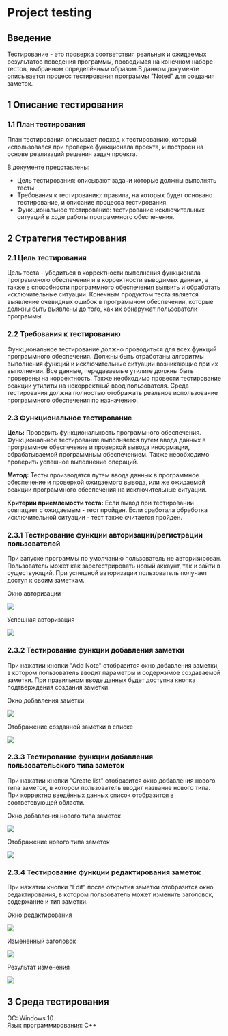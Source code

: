 # Project testing

## Введение

Тестирование - это проверка соответствия реальных и ожидаемых результатов поведения программы, проводимая на конечном наборе тестов, выбранном определённым образом.В данном документе описывается процесс тестирования программы "Noted" для создания заметок. 

## 1  Описание тестирования

### 1.1  План тестирования

План тестирования описывает подход к тестированию, который использовался при проверке функционала проекта, и построен на основе реализаций решения задач проекта.

В документе представлены:
* Цель тестирования: описывают задачи которые должны выполнять тесты
* Требования к тестированию: правила, на которых будет основано тестирование, и описание процесса тестирования.
* Функциональное тестирование: тестирование исключительных ситуаций в ходе работы программного обеспечения.

## 2 Стратегия тестирования

### 2.1 Цель тестирования

Цель теста - убедиться в корректности выполнения функционала программного обеспечения и в корректности выводимых данных, а также в способности программного обеспечения выявить и обработать исключительные ситуации.
Конечным продуктом теста является выявление очевидных ошибок в программном обеспечении, которые должны быть выявлены до того, как их обнаружат пользователи программы.

### 2.2 Требования к тестированию

Функциональное тестирование должно проводиться для всех функций программного обеспечения. Должны быть отработаны алгоритмы выполнения функций и исключительные ситуации возникающие при их выполнении.
Все данные, передаваемые утилите должны быть проверены на корректность. Также необходимо провести тестирование реакции утилиты на некорректный ввод пользователя.
Среда тестирования должна полностью отображать реальное использование программного обеспечения по назначению. 

### 2.3 Функциональное тестирование

**Цель:** Проверить функциональность программного обеспечения. Функциональное тестирование выполняется путем ввода данных в программное обеспечение и проверкой вывода информации, обрабатываемой программным обеспечением. Также неообходимо проверить успешное выполнение операций.

**Метод:** Тесты производятся путем ввода данных в программное обеспечение и проверкой ожидаемого вывода, или же ожидаемой реакции программного обеспечения на исключительные ситуации.

**Критерии приемлемости теста:** Если вывод при тестировании совпадает с ожидаемым - тест пройден. Если сработала обработка исключительной ситуации - тест также считается пройден.

### 2.3.1 Тестирование функции авторизации/регистрации пользователей  

При запуске программы по умолчанию пользователь не авторизирован. Пользователь может как зарегестрировать новый аккаунт, так и зайти в существующий. При успешной авторизации пользователь получает доступ к своим заметкам.  

Окно авторизации  

![](files/screens_for_testing/auth.jpg)

Успешная авторизация  

![](files/screens_for_testing/after_auth.jpg)

### 2.3.2 Тестирование функции добавления заметки

При нажатии кнопки "Add Note" отобразится окно добавления заметки, в котором пользователь вводит параметры и содержимое создаваемой заметки. При правильном вводе данных будет доступна кнопка подтверждения создания заметки.  

Окно добавления заметки  

![](files/screens_for_testing/add_note.jpg)

Отображение созданной заметки в списке  

![](files/screens_for_testing/after_adding_note.jpg)

### 2.3.3 Тестирование функции добавления пользовательского типа заметок

При нажатии кнопки "Create list" отобразится окно добавления нового типа заметок, в котором пользователь вводит название нового типа. При корректно введённых данных список отобразится в соответсвующей области.  

Окно добавления нового типа заметок  

![](files/screens_for_testing/create_group.jpg)

Отображение нового типа заметок  

![](files/screens_for_testing/after_creating_group.jpg)

### 2.3.4 Тестирование функции редактирования заметок

При нажатии кнопки "Edit" после открытия заметки отобразится окно редактирования, в котором пользователь может изменить заголовок, содержание и тип заметки.  

Окно редактирования  

![](files/screens_for_testing/edit_note.jpg)

Измененный заголовок  

![](files/screens_for_testing/edit_new_info.jpg)

Результат изменения  

![](files/screens_for_testing/after_editing.jpg)

## 3 Среда тестирования

ОС: Windows 10  
Язык программирования: С++
